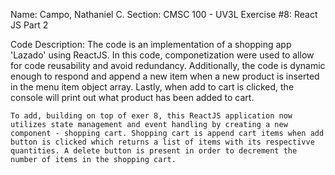 Name: Campo, Nathaniel C.
Section: CMSC 100 - UV3L
Exercise #8: React JS Part 2

Code Description:
    The code is an implementation of a shopping app 'Lazado' using ReactJS. In this code, componetization were used to allow for code reusability and avoid redundancy. Additionally, the code is dynamic enough to respond and append a new item when a new product is inserted in the menu item object array. Lastly, when add to cart is clicked, the console will print out what product has been added to cart.

    To add, building on top of exer 8, this ReactJS application now utilizes state management and event handling by creating a new component - shopping cart. Shopping cart is append cart items when add button is clicked which returns a list of items with its respectivve quantities. A delete button is present in order to decrement the number of items in the shopping cart.
